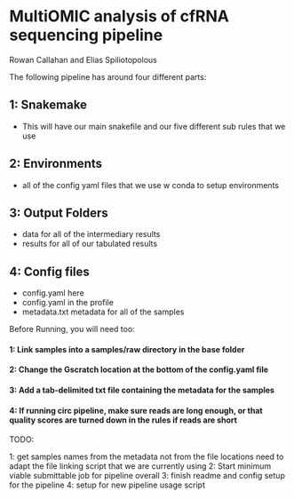 # MultiOMIC analysis of cfRNA sequencing pipeline

Rowan Callahan and Elias Spiliotopolous

The following pipeline has around four different parts:

## 1: Snakemake 
 - This will have our main snakefile and our five different sub rules that we use    
## 2: Environments
 - all of the config yaml files that we use w conda to setup environments
## 3: Output Folders
 - data for all of the intermediary results
 - results for all of our tabulated results 
## 4: Config files
 - config.yaml here
 - config.yaml in the profile
 - metadata.txt metadata for all of the samples

Before Running, you will need too:
#### 1: Link samples into a samples/raw directory in the base folder
#### 2: Change the Gscratch location at the bottom of the config.yaml file
#### 3: Add a tab-delimited txt file containing the metadata for the samples
#### 4: If running circ pipeline, make sure reads are long enough, or that quality scores are turned down in the rules if reads are short


TODO:

1: get samples names from the metadata not from the file locations need to adapt the file linking script that we are currently using
2: Start minimum viable submittable job for pipeline overall
3: finish readme and config setup for the pipeline
4: setup for new pipeline usage script
